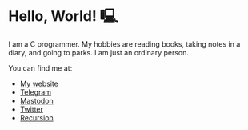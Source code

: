 # Hello, World! 🖳
I am a C programmer. My hobbies are reading books, taking notes in a diary, and going to parks. I am just an ordinary person.  

You can find me at:  
+ [My website](https://radicalbee.com)
+ [Telegram](https://t.me/radicalbee)
+ <a rel="me" href="https://fosstodon.org/@radicalbee">Mastodon</a>
+ [Twitter](https://twitter.com/radicalbee)
+ [Recursion](https://github.com/theradicalbee)

<!--
- 🔭 I’m currently working on ...
- 🌱 I’m currently learning ...
- 👯 I’m looking to collaborate on ...
- 🤔 I’m looking for help with ...
- 💬 Ask me about ...
- 📫 How to reach me: ...
- ⚡ Fun fact: ...
-->

